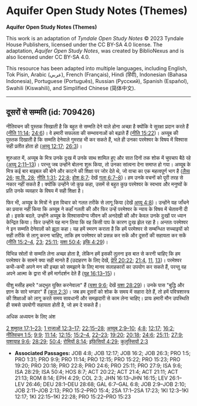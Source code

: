 # Aquifer Open Study Notes (Themes)

**Aquifer Open Study Notes (Themes)**

This work is an adaptation of *Tyndale Open Study Notes* © 2023 Tyndale House Publishers, licensed under the CC BY\-SA 4\.0 license. The adaptation, *Aquifer Open Study Notes*, was created by BiblioNexus and is also licensed under CC BY\-SA 4\.0\.

This resource has been adapted into multiple languages, including English, Tok Pisin, Arabic (عربي), French (Français), Hindi (हिंदी), Indonesian (Bahasa Indonesia), Portuguese (Português), Russian (Русский), Spanish (Español), Swahili (Kiswahili), and Simplified Chinese (简体中文).



--------------------------------

## दूसरों से सम्मति (id: 709426)

नीतिवचन की पुस्तक सिखाती है कि बहुत से सम्मति देने वाले होना अच्छा है क्योंकि वे सुरक्षा प्रदान करते हैं ([नीति 11:14](https://ref.ly/Prov11:14); [24:6](https://ref.ly/Prov24:6))। वे हमारी सफलता की सम्भावनाओं को बढ़ाते हैं ([नीति 15:22](https://ref.ly/Prov15:22))। अय्यूब की पुस्तक दिखाती है कि सम्मति देनेवाले गुमराह भी कर सकते हैं, भले ही उनका परमेश्वर के विषय में विश्वास सही प्रतीत होता हो ([अय्यू 12:17](https://ref.ly/Job12:17); [26:3](https://ref.ly/Job26:3))। 

शुरुआत में, अय्यूब के मित्र उनके दुःख में उनके साथ शामिल हुए और सात दिनों तक शोक में चुपचाप बैठे रहे ([अय्यू 2:11–13](https://ref.ly/Job2:11-Job2:13))। परन्तु जब उन्होंने बोलना शुरू किया, तो उनका सांत्वना देना समाप्त हो गया। अय्यूब के मित्र कई बार बाइबल की बोने और काटने की शिक्षा पर जोर देते थे, जो वाचा का एक महत्वपूर्ण भाग है ([लैव्य 26](https://ref.ly/Lev26:1-Lev26:46); [व्य.वि. 28](https://ref.ly/Deut28:1-Deut28:68); [नीति 1:31](https://ref.ly/Prov1:31); [22:8](https://ref.ly/Prov22:8); [होश 8:7](https://ref.ly/Hos8:7); देखें [गला 6:7–8](https://ref.ly/Gal6:7-Gal6:8))। हम उनके वचनों को पूरी तरह से नकार नहीं सकते हैं। क्योंकि उन्होंने जो कुछ कहा, उसमें से बहुत कुछ परमेश्वर के स्वभाव और मनुष्यों के प्रति उनके व्यवहार के विषय में सही शिक्षा है।

फिर भी, अय्यूब के मित्रों ने इस विचार को गलत तरीके से लागू किया (देखें [अय्यू 4:8](https://ref.ly/Job4:8))। उन्होंने यह जाँचने का प्रयास नहीं किया कि अय्यूब ने कहाँ गलती की और फिर उन्हें परमेश्वर के न्याय के विषय में चेतावनी दी हो। इसके बदले, उन्होंने अय्यूब के विश्वासयोग्य जीवन की अनदेखी की और केवल उनके दुःखों पर ध्यान केन्द्रित किया। फिर उन्होंने यह मान लिया कि वह किसी पाप के कारण दुःख झेल रहा है। अन्ततः परमेश्वर ने इन सम्मति देनेवालों को झूठा कहा। यह हमें स्मरण कराता है कि हमें परमेश्वर से सम्बन्धित सच्चाइयों को सही तरीके से लागू करना चाहिए, ताकि हम परमेश्वर को प्रसन्न कर सकें और दूसरों की सहायता कर सकें ([नीति 15:2–4](https://ref.ly/Prov15:2-Prov15:4), [23](https://ref.ly/Prov15:23); [25:11](https://ref.ly/Prov25:11); [यशा 50:4](https://ref.ly/Isa50:4); [इफि 4:29](https://ref.ly/Eph4:29))।

विभिन्न स्रोतों से सम्मति लेना अच्छा होता है, लेकिन हमें इसकी तुलना इस बात से करनी चाहिए कि हम परमेश्वर के सामने क्या सही मानते हैं (उदाहरण के लिए देखें, [प्रेरि 20:22](https://ref.ly/Acts20:22); [21:4](https://ref.ly/Acts21:4), [11](https://ref.ly/Acts21:11), [13](https://ref.ly/Acts21:13))। परमेश्वर कभी\-कभी अपने मन की इच्छा को समझाने के लिए मानव सलाहकारों का उपयोग कर सकते हैं, परन्तु वह अपने आत्मा के द्वारा भी हमें मार्गदर्शन देते हैं ([यूह 16:13–15](https://ref.ly/John16:13-John16:15))।

यीशु मसीह हमारे "अद्भुत युक्ति करनेवाला" हैं ([यशा 9:6](https://ref.ly/Isa9:6); देखें [यशा 28:29](https://ref.ly/Isa28:29))। उनके पास "बुद्धि और ज्ञान के सारे भण्डार" हैं ([कुल 2:3](https://ref.ly/Col2:3))। जब हम दूसरों को शोक के समय में सहारा देते हैं, तो हमें पवित्रशास्त्र की शिक्षाओं को लागू करते समय सावधानी और समझदारी से काम लेना चाहिए। प्रायः हमारी मौन उपस्थिति ही सबसे उपयोगी सहायता होती है, जो हम दे सकते हैं।

अधिक अध्ययन के लिए अंश

[2 शमूएल 17:1–23](https://ref.ly/2Sam17:1-2Sam17:23); [1 राजाओं 12:3–17](https://ref.ly/1Kgs12:3-1Kgs12:17); [22:15–28](https://ref.ly/1Kgs22:15-1Kgs22:28); [अय्यूब 2:9–10](https://ref.ly/Job2:9-Job2:10); [4:8](https://ref.ly/Job4:8); [12:17](https://ref.ly/Job12:17); [16:2](https://ref.ly/Job16:2); [नीतिवचन 1:5](https://ref.ly/Prov1:5); [9:9](https://ref.ly/Prov9:9); [11:14](https://ref.ly/Prov11:14); [12:15](https://ref.ly/Prov12:15); [15:2–4](https://ref.ly/Prov15:2-Prov15:4), [22–23](https://ref.ly/Prov15:22-Prov15:23); [19:20](https://ref.ly/Prov19:20); [20:18](https://ref.ly/Prov20:18); [24:6](https://ref.ly/Prov24:6); [25:11](https://ref.ly/Prov25:11); [27:9](https://ref.ly/Prov27:9); [यशायाह 9:6](https://ref.ly/Isa9:6); [28:29](https://ref.ly/Isa28:29); [50:4](https://ref.ly/Isa50:4); [रोमियों 8:14](https://ref.ly/Rom8:14); [इफिसियों 4:29](https://ref.ly/Eph4:29); [कुलुस्सियों 2:3](https://ref.ly/Col2:3)

* **Associated Passages:** JOB 4:8; JOB 12:17; JOB 16:2; JOB 26:3; PRO 1:5; PRO 1:31; PRO 9:9; PRO 11:14; PRO 12:15; PRO 15:22; PRO 15:23; PRO 19:20; PRO 20:18; PRO 22:8; PRO 24:6; PRO 25:11; PRO 27:9; ISA 9:6; ISA 28:29; ISA 50:4; HOS 8:7; ACT 20:22; ACT 21:4; ACT 21:11; ACT 21:13; ROM 8:14; EPH 4:29; COL 2:3; JHN 16:13–JHN 16:15; LEV 26:1–LEV 26:46; DEU 28:1–DEU 28:68; GAL 6:7–GAL 6:8; JOB 2:9–JOB 2:10; JOB 2:11–JOB 2:13; PRO 15:2–PRO 15:4; 2SA 17:1–2SA 17:23; 1KI 12:3–1KI 12:17; 1KI 22:15–1KI 22:28; PRO 15:22–PRO 15:23

